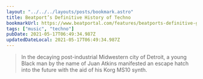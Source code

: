 ```yaml
---
layout: "../../../layouts/posts/bookmark.astro"
title: Beatport’s Definitive History of Techno
bookmarkUrl: https://www.beatportal.com/features/beatports-definitive-guide-to-techno/
tags: ["music", "techno"]
pubDate: 2021-05-17T06:49:34.987Z
updatedDateLocal: 2021-05-17T06:49:34.987Z
---
```


> In the decaying post-industrial Midwestern city of Detroit, a young Black man by the name of Juan Atkins manifested an escape hatch into the future with the aid of his Korg MS10 synth.
